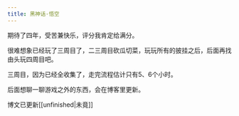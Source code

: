 ```yaml
---
title: 黑神话·悟空
---
```

期待了四年，受苦兼快乐，评分我肯定给满分。

很难想象已经玩了三周目了，二三周目砍瓜切菜，玩玩所有的披挂之后，后面再找由头玩四周目吧。

三周目，因为已经全收集了，走完流程估计只有5、6个小时。

后面想聊一聊游戏之外的东西，会在博客里更新。

博文已更新[[unfinished|未竟]]